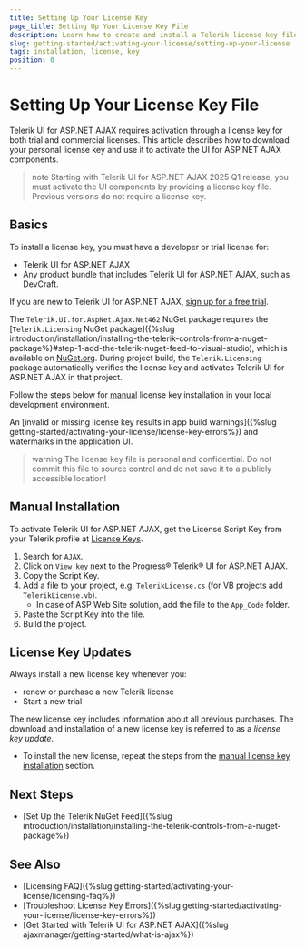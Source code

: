 ```yaml
---
title: Setting Up Your License Key
page_title: Setting Up Your License Key File
description: Learn how to create and install a Telerik license key file, which is required during application building and deployment.
slug: getting-started/activating-your-license/setting-up-your-license
tags: installation, license, key
position: 0
---
```


# Setting Up Your License Key File

Telerik UI for ASP.NET AJAX requires activation through a license key for both trial and commercial licenses. This article describes how to download your personal license key and use it to activate the UI for ASP.NET AJAX components.

>note Starting with Telerik UI for ASP.NET AJAX 2025 Q1 release, you must activate the UI components by providing a license key file. Previous versions do not require a license key.

## Basics

To install a license key, you must have a developer or trial license for:

* Telerik UI for ASP.NET AJAX
* Any product bundle that includes Telerik UI for ASP.NET AJAX, such as DevCraft.

If you are new to Telerik UI for ASP.NET AJAX, <a href="https://www.telerik.com/aspnet-ajax" target="_blank">sign up for a free trial</a>.

The `Telerik.UI.for.AspNet.Ajax.Net462` NuGet package requires the [`Telerik.Licensing` NuGet package]({%slug introduction/installation/installing-the-telerik-controls-from-a-nuget-package%}#step-1-add-the-telerik-nuget-feed-to-visual-studio), which is available on [NuGet.org](https://www.nuget.org/packages/Telerik.Licensing). During project build, the `Telerik.Licensing` package automatically verifies the license key and activates Telerik UI for ASP.NET AJAX in that project.

Follow the steps below for [manual](#manual-installation) license key installation in your local development environment. 

An [invalid or missing license key results in app build warnings]({%slug getting-started/activating-your-license/license-key-errors%}) and watermarks in the application UI.

>warning The license key file is personal and confidential. Do not commit this file to source control and do not save it to a publicly accessible location!

## Manual Installation

To activate Telerik UI for ASP.NET AJAX, get the License Script Key from your Telerik profile at <a href="https://www.telerik.com/account/your-licenses/license-keys" target="_blank">License Keys</a>.

1. Search for `AJAX`.
2. Click on `View key` next to the Progress® Telerik® UI for ASP.NET AJAX.
3. Copy the Script Key.
4. Add a file to your project, e.g. `TelerikLicense.cs` (for VB projects add `TelerikLicense.vb`).
   -  In case of ASP Web Site solution, add the file to the `App_Code` folder.
5. Paste the Script Key into the file.
6. Build the project.

## License Key Updates

Always install a new license key whenever you:

* renew or purchase a new Telerik license
* Start a new trial

The new license key includes information about all previous purchases. The download and installation of a new license key is referred to as a *license key update*.

* To install the new license, repeat the steps from the [manual license key installation](#manual-installation) section.

## Next Steps

* [Set Up the Telerik NuGet Feed]({%slug introduction/installation/installing-the-telerik-controls-from-a-nuget-package%})

## See Also

* [Licensing FAQ]({%slug getting-started/activating-your-license/licensing-faq%})
* [Troubleshoot License Key Errors]({%slug getting-started/activating-your-license/license-key-errors%})
* [Get Started with Telerik UI for ASP.NET AJAX]({%slug ajaxmanager/getting-started/what-is-ajax%})
